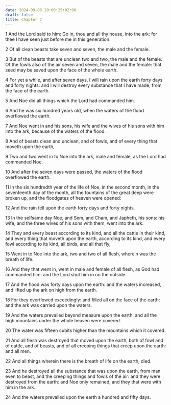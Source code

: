 ```yaml
---
date: 2024-09-06 20:00:25+02:00
draft: false
title: Chapter 7
---
```




1 And the Lord said to him: Go in, thou and all thy house, into the ark: for thee I have seen just before me in this generation.

2 Of all clean beasts take seven and seven, the male and the female.

3 But of the beasts that are unclean two and two, the male and the female. Of the fowls also of the air seven and seven, the male and the female: that seed may be saved upon the face of the whole earth.

4 For yet a while, and after seven days, I will rain upon the earth forty days and forty nights: and I will destroy every substance that I have made, from the face of the earth.

5 And Noe did all things which the Lord had commanded him.

6 And he was six hundred years old, when the waters of the flood overflowed the earth.

7 And Noe went in and his sons, his wife and the wives of his sons with him into the ark, because of the waters of the flood.

8 And of beasts clean and unclean, and of fowls, and of every thing that moveth upon the earth,

9 Two and two went in to Noe into the ark, male and female, as the Lord had commanded Noe.

10 And after the seven days were passed, the waters of the flood overflowed the earth.

11 In the six hundredth year of the life of Noe, in the second month, in the seventeenth day of the month, all the fountains of the great deep were broken up, and the floodgates of heaven were opened:

12 And the rain fell upon the earth forty days and forty nights.

13 In the selfsame day Noe, and Sem, and Cham, and Japheth, his sons: his wife, and the three wives of his sons with them, went into the ark.

14 They and every beast according to its kind, and all the cattle in their kind, and every thing that moveth upon the earth, according to its kind, and every fowl according to its kind, all birds, and all that fly,

15 Went in to Noe into the ark, two and two of all flesh, wherein was the breath of life.

16 And they that went in, went in male and female of all flesh, as God had commanded him: and the Lord shut him in on the outside.

17 And the flood was forty days upon the earth: and the waters increased, and lifted up the ark on high from the earth.

18 For they overflowed exceedingly: and filled all on the face of the earth: and the ark was carried upon the waters.

19 And the waters prevailed beyond measure upon the earth: and all the high mountains under the whole heaven were covered.

20 The water was fifteen cubits higher than the mountains which it covered.

21 And all flesh was destroyed that moved upon the earth, both of fowl and of cattle, and of beasts, and of all creeping things that creep upon the earth: and all men.

22 And all things wherein there is the breath of life on the earth, died.

23 And he destroyed all the substance that was upon the earth, from man even to beast, and the creeping things and fowls of the air: and they were destroyed from the earth: and Noe only remained, and they that were with him in the ark.

24 And the waters prevailed upon the earth a hundred and fifty days.

